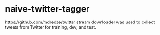 # naive-twitter-tagger

https://github.com/mdredze/twitter stream downloader was used to collect tweets
from Twitter for training, dev, and test.
